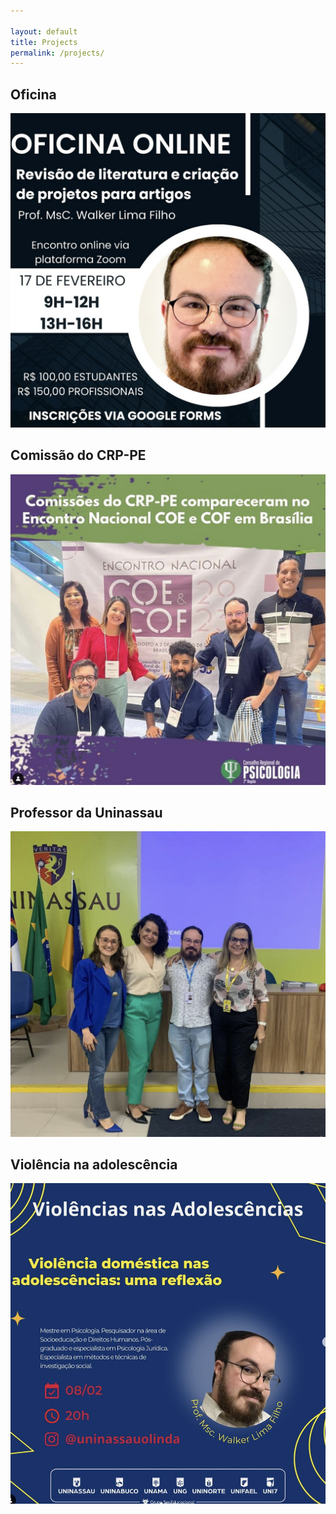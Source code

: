 ```yaml
---

layout: default
title: Projects
permalink: /projects/
---
```


## Oficina

![Oficina](/assets/imgs/oficina.png)

## Comissão do CRP-PE

![Comissao](/assets/imgs/comissao.png)

## Professor da Uninassau

![Prof](/assets/imgs/prof.png)

## Violência na adolescência

![Violencia](/assets/imgs/violencia.png)
